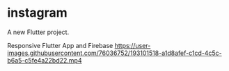 # instagram

A new Flutter project.

Responsive Flutter App and Firebase
https://user-images.githubusercontent.com/76036752/193101518-a1d8afef-c1cd-4c5c-b6a5-c5fe4a22bd22.mp4
